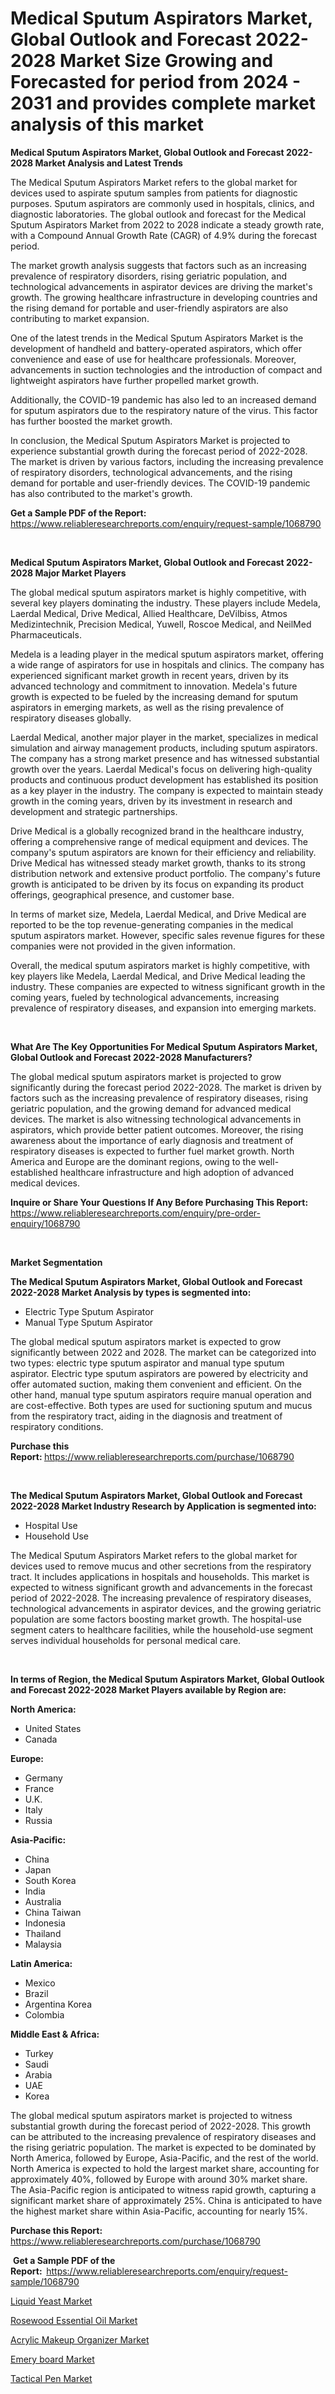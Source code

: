 <p><h1>Medical Sputum Aspirators Market, Global Outlook and Forecast 2022-2028 Market Size Growing and Forecasted for period from 2024 - 2031 and provides complete market analysis of this market</h1></p><p><strong>Medical Sputum Aspirators Market, Global Outlook and Forecast 2022-2028 Market Analysis and Latest Trends</strong></p>
<p><p>The Medical Sputum Aspirators Market refers to the global market for devices used to aspirate sputum samples from patients for diagnostic purposes. Sputum aspirators are commonly used in hospitals, clinics, and diagnostic laboratories. The global outlook and forecast for the Medical Sputum Aspirators Market from 2022 to 2028 indicate a steady growth rate, with a Compound Annual Growth Rate (CAGR) of 4.9% during the forecast period.</p><p>The market growth analysis suggests that factors such as an increasing prevalence of respiratory disorders, rising geriatric population, and technological advancements in aspirator devices are driving the market's growth. The growing healthcare infrastructure in developing countries and the rising demand for portable and user-friendly aspirators are also contributing to market expansion.</p><p>One of the latest trends in the Medical Sputum Aspirators Market is the development of handheld and battery-operated aspirators, which offer convenience and ease of use for healthcare professionals. Moreover, advancements in suction technologies and the introduction of compact and lightweight aspirators have further propelled market growth.</p><p>Additionally, the COVID-19 pandemic has also led to an increased demand for sputum aspirators due to the respiratory nature of the virus. This factor has further boosted the market growth.</p><p>In conclusion, the Medical Sputum Aspirators Market is projected to experience substantial growth during the forecast period of 2022-2028. The market is driven by various factors, including the increasing prevalence of respiratory disorders, technological advancements, and the rising demand for portable and user-friendly devices. The COVID-19 pandemic has also contributed to the market's growth.</p></p>
<p><strong>Get a Sample PDF of the Report:&nbsp;</strong> <a href="https://www.reliableresearchreports.com/enquiry/request-sample/1068790">https://www.reliableresearchreports.com/enquiry/request-sample/1068790</a></p>
<p>&nbsp;</p>
<p><strong>Medical Sputum Aspirators Market, Global Outlook and Forecast 2022-2028 Major Market Players</strong></p>
<p><p>The global medical sputum aspirators market is highly competitive, with several key players dominating the industry. These players include Medela, Laerdal Medical, Drive Medical, Allied Healthcare, DeVilbiss, Atmos Medizintechnik, Precision Medical, Yuwell, Roscoe Medical, and NeilMed Pharmaceuticals.</p><p>Medela is a leading player in the medical sputum aspirators market, offering a wide range of aspirators for use in hospitals and clinics. The company has experienced significant market growth in recent years, driven by its advanced technology and commitment to innovation. Medela's future growth is expected to be fueled by the increasing demand for sputum aspirators in emerging markets, as well as the rising prevalence of respiratory diseases globally.</p><p>Laerdal Medical, another major player in the market, specializes in medical simulation and airway management products, including sputum aspirators. The company has a strong market presence and has witnessed substantial growth over the years. Laerdal Medical's focus on delivering high-quality products and continuous product development has established its position as a key player in the industry. The company is expected to maintain steady growth in the coming years, driven by its investment in research and development and strategic partnerships.</p><p>Drive Medical is a globally recognized brand in the healthcare industry, offering a comprehensive range of medical equipment and devices. The company's sputum aspirators are known for their efficiency and reliability. Drive Medical has witnessed steady market growth, thanks to its strong distribution network and extensive product portfolio. The company's future growth is anticipated to be driven by its focus on expanding its product offerings, geographical presence, and customer base.</p><p>In terms of market size, Medela, Laerdal Medical, and Drive Medical are reported to be the top revenue-generating companies in the medical sputum aspirators market. However, specific sales revenue figures for these companies were not provided in the given information.</p><p>Overall, the medical sputum aspirators market is highly competitive, with key players like Medela, Laerdal Medical, and Drive Medical leading the industry. These companies are expected to witness significant growth in the coming years, fueled by technological advancements, increasing prevalence of respiratory diseases, and expansion into emerging markets.</p></p>
<p>&nbsp;</p>
<p><strong>What Are The Key Opportunities For Medical Sputum Aspirators Market, Global Outlook and Forecast 2022-2028 Manufacturers?</strong></p>
<p><p>The global medical sputum aspirators market is projected to grow significantly during the forecast period 2022-2028. The market is driven by factors such as the increasing prevalence of respiratory diseases, rising geriatric population, and the growing demand for advanced medical devices. The market is also witnessing technological advancements in aspirators, which provide better patient outcomes. Moreover, the rising awareness about the importance of early diagnosis and treatment of respiratory diseases is expected to further fuel market growth. North America and Europe are the dominant regions, owing to the well-established healthcare infrastructure and high adoption of advanced medical devices.</p></p>
<p><strong>Inquire or Share Your Questions If Any Before Purchasing This Report:</strong> <a href="https://www.reliableresearchreports.com/enquiry/pre-order-enquiry/1068790">https://www.reliableresearchreports.com/enquiry/pre-order-enquiry/1068790</a></p>
<p>&nbsp;</p>
<p><strong>Market Segmentation</strong></p>
<p><strong>The Medical Sputum Aspirators Market, Global Outlook and Forecast 2022-2028 Market Analysis by types is segmented into:</strong></p>
<p><ul><li>Electric Type Sputum Aspirator</li><li>Manual Type Sputum Aspirator</li></ul></p>
<p><p>The global medical sputum aspirators market is expected to grow significantly between 2022 and 2028. The market can be categorized into two types: electric type sputum aspirator and manual type sputum aspirator. Electric type sputum aspirators are powered by electricity and offer automated suction, making them convenient and efficient. On the other hand, manual type sputum aspirators require manual operation and are cost-effective. Both types are used for suctioning sputum and mucus from the respiratory tract, aiding in the diagnosis and treatment of respiratory conditions.</p></p>
<p><strong>Purchase this Report:&nbsp;</strong><a href="https://www.reliableresearchreports.com/purchase/1068790">https://www.reliableresearchreports.com/purchase/1068790</a></p>
<p>&nbsp;</p>
<p><strong>The Medical Sputum Aspirators Market, Global Outlook and Forecast 2022-2028 Market Industry Research by Application is segmented into:</strong></p>
<p><ul><li>Hospital Use</li><li>Household Use</li></ul></p>
<p><p>The Medical Sputum Aspirators Market refers to the global market for devices used to remove mucus and other secretions from the respiratory tract. It includes applications in hospitals and households. This market is expected to witness significant growth and advancements in the forecast period of 2022-2028. The increasing prevalence of respiratory diseases, technological advancements in aspirator devices, and the growing geriatric population are some factors boosting market growth. The hospital-use segment caters to healthcare facilities, while the household-use segment serves individual households for personal medical care.</p></p>
<p>&nbsp;</p>
<p><strong>In terms of Region, the Medical Sputum Aspirators Market, Global Outlook and Forecast 2022-2028 Market Players available by Region are:</strong></p>
<p>
    <p> <strong> North America: </strong>
        <ul>
            <li>United States</li>
            <li>Canada</li>
        </ul>
        </p> 
    <p> <strong> Europe: </strong>
        <ul>
            <li>Germany</li>
            <li>France</li>
            <li>U.K.</li>
            <li>Italy</li>
            <li>Russia</li>
        </ul>
        </p> 
    <p> <strong> Asia-Pacific: </strong>
        <ul>
            <li>China</li>
            <li>Japan</li>
            <li>South Korea</li>
            <li>India</li>
            <li>Australia</li>
            <li>China Taiwan</li>
            <li>Indonesia</li>
            <li>Thailand</li>
            <li>Malaysia</li>
        </ul>
        </p> 
    <p> <strong> Latin America: </strong>
        <ul>
            <li>Mexico</li>
            <li>Brazil</li>
            <li>Argentina Korea</li>
            <li>Colombia</li>
        </ul>
        </p> 
    <p> <strong> Middle East & Africa: </strong>
        <ul>
            <li>Turkey</li>
            <li>Saudi</li>
            <li>Arabia</li>
            <li>UAE</li>
            <li>Korea</li>
        </ul>
    </p>
    </p>
<p><p>The global medical sputum aspirators market is projected to witness substantial growth during the forecast period of 2022-2028. This growth can be attributed to the increasing prevalence of respiratory diseases and the rising geriatric population. The market is expected to be dominated by North America, followed by Europe, Asia-Pacific, and the rest of the world. North America is expected to hold the largest market share, accounting for approximately 40%, followed by Europe with around 30% market share. The Asia-Pacific region is anticipated to witness rapid growth, capturing a significant market share of approximately 25%. China is anticipated to have the highest market share within Asia-Pacific, accounting for nearly 15%.</p></p>
<p><strong>Purchase this Report: </strong><a href="https://www.reliableresearchreports.com/purchase/1068790">https://www.reliableresearchreports.com/purchase/1068790</a></p>
<p>&nbsp;<strong>Get a Sample PDF of the Report:&nbsp;&nbsp;</strong><a href="https://www.reliableresearchreports.com/enquiry/request-sample/1068790">https://www.reliableresearchreports.com/enquiry/request-sample/1068790</a></p>
<p><strong></strong></p>
<p><p><a href="https://medium.com/p/06428a725136/edit">Liquid Yeast Market</a></p><p><a href="https://medium.com/p/f3b8f3771e04/edit">Rosewood Essential Oil Market</a></p><p><a href="https://medium.com/p/09a02d8f967d/edit">Acrylic Makeup Organizer Market</a></p><p><a href="https://medium.com/p/ed7041276249/edit">Emery board Market</a></p><p><a href="https://medium.com/p/a5d791993c55/edit">Tactical Pen Market</a></p></p>